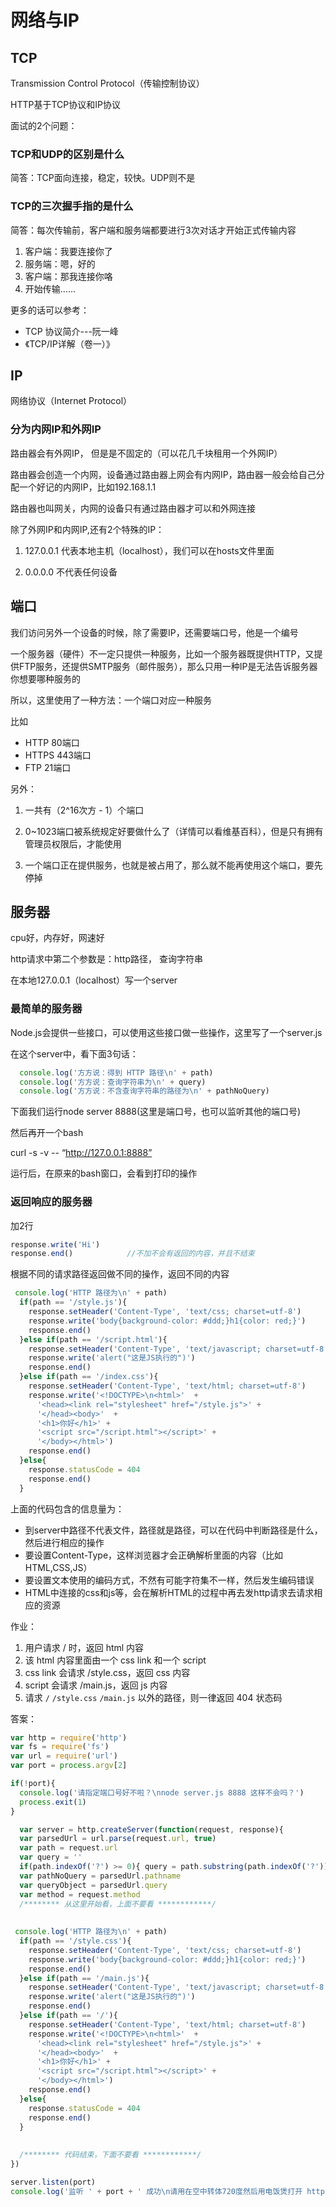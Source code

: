 # 网络与IP

## TCP

Transmission Control Protocol（传输控制协议）

HTTP基于TCP协议和IP协议

面试的2个问题：

### TCP和UDP的区别是什么

简答：TCP面向连接，稳定，较快。UDP则不是

### TCP的三次握手指的是什么

简答：每次传输前，客户端和服务端都要进行3次对话才开始正式传输内容

1. 客户端：我要连接你了
2. 服务端：嗯，好的
3. 客户端：那我连接你咯
4. 开始传输......

更多的话可以参考：

+ TCP 协议简介---阮一峰
+ 《TCP/IP详解（卷一）》



## IP

网络协议（Internet Protocol）

### 分为内网IP和外网IP

路由器会有外网IP， 但是是不固定的（可以花几千块租用一个外网IP）

路由器会创造一个内网，设备通过路由器上网会有内网IP，路由器一般会给自己分配一个好记的内网IP，比如192.168.1.1

路由器也叫网关，内网的设备只有通过路由器才可以和外网连接

除了外网IP和内网IP,还有2个特殊的IP：

1. 127.0.0.1   代表本地主机（localhost），我们可以在hosts文件里面

2. 0.0.0.0   不代表任何设备



## 端口

我们访问另外一个设备的时候，除了需要IP，还需要端口号，他是一个编号

一个服务器（硬件）不一定只提供一种服务，比如一个服务器既提供HTTP，又提供FTP服务，还提供SMTP服务（邮件服务），那么只用一种IP是无法告诉服务器你想要哪种服务的

所以，这里使用了一种方法：一个端口对应一种服务

比如

+ HTTP     80端口
+ HTTPS    443端口
+ FTP    21端口

另外：

1. 一共有（2^16次方 - 1）个端口

2. 0~1023端口被系统规定好要做什么了（详情可以看维基百科），但是只有拥有管理员权限后，才能使用
3. 一个端口正在提供服务，也就是被占用了，那么就不能再使用这个端口，要先停掉



## 服务器

cpu好，内存好，网速好

http请求中第二个参数是：http路径，  查询字符串

在本地127.0.0.1（localhost）写一个server

### 最简单的服务器

Node.js会提供一些接口，可以使用这些接口做一些操作，这里写了一个server.js

在这个server中，看下面3句话：

```js
  console.log('方方说：得到 HTTP 路径\n' + path)
  console.log('方方说：查询字符串为\n' + query)
  console.log('方方说：不含查询字符串的路径为\n' + pathNoQuery)
```

下面我们运行node server 8888(这里是端口号，也可以监听其他的端口号)       

然后再开一个bash    

curl -s -v -- “http://127.0.0.1:8888”

运行后，在原来的bash窗口，会看到打印的操作



### 返回响应的服务器

加2行

```js
response.write('Hi')
response.end()            //不加不会有返回的内容，并且不结束
```

根据不同的请求路径返回做不同的操作，返回不同的内容

```js
 console.log('HTTP 路径为\n' + path)
  if(path == '/style.js'){
    response.setHeader('Content-Type', 'text/css; charset=utf-8')
    response.write('body{background-color: #ddd;}h1{color: red;}')
    response.end()
  }else if(path == '/script.html'){
    response.setHeader('Content-Type', 'text/javascript; charset=utf-8')
    response.write('alert("这是JS执行的")')
    response.end()
  }else if(path == '/index.css'){
    response.setHeader('Content-Type', 'text/html; charset=utf-8')
    response.write('<!DOCTYPE>\n<html>'  + 
      '<head><link rel="stylesheet" href="/style.js">' +
      '</head><body>'  +
      '<h1>你好</h1>' +
      '<script src="/script.html"></script>' +
      '</body></html>')
    response.end()
  }else{
    response.statusCode = 404
    response.end()
  }
```

上面的代码包含的信息量为：

+ 到server中路径不代表文件，路径就是路径，可以在代码中判断路径是什么，然后进行相应的操作
+ 要设置Content-Type，这样浏览器才会正确解析里面的内容（比如HTML,CSS,JS）
+ 要设置文本使用的编码方式，不然有可能字符集不一样，然后发生编码错误
+ HTML中连接的css和js等，会在解析HTML的过程中再去发http请求去请求相应的资源





作业：

1. 用户请求 / 时，返回 html 内容
2. 该 html 内容里面由一个 css link 和一个 script
3. css link 会请求 /style.css，返回 css 内容
4. script 会请求 /main.js，返回 js 内容
5. 请求 `/` `/style.css` `/main.js` 以外的路径，则一律返回 404 状态码

答案：

```js
var http = require('http')
var fs = require('fs')
var url = require('url')
var port = process.argv[2]

if(!port){
  console.log('请指定端口号好不啦？\nnode server.js 8888 这样不会吗？')
  process.exit(1)
}

  var server = http.createServer(function(request, response){
  var parsedUrl = url.parse(request.url, true)
  var path = request.url 
  var query = ''
  if(path.indexOf('?') >= 0){ query = path.substring(path.indexOf('?')) }
  var pathNoQuery = parsedUrl.pathname
  var queryObject = parsedUrl.query
  var method = request.method
  /******** 从这里开始看，上面不要看 ************/
  
  
 console.log('HTTP 路径为\n' + path)
  if(path == '/style.css'){
    response.setHeader('Content-Type', 'text/css; charset=utf-8')
    response.write('body{background-color: #ddd;}h1{color: red;}')
    response.end()
  }else if(path == '/main.js'){
    response.setHeader('Content-Type', 'text/javascript; charset=utf-8')
    response.write('alert("这是JS执行的")')
    response.end()
  }else if(path == '/'){
    response.setHeader('Content-Type', 'text/html; charset=utf-8')
    response.write('<!DOCTYPE>\n<html>'  + 
      '<head><link rel="stylesheet" href="/style.js">' +
      '</head><body>'  +
      '<h1>你好</h1>' +
      '<script src="/script.html"></script>' +
      '</body></html>')
    response.end()
  }else{
    response.statusCode = 404
    response.end()
  }
      
      
  /******** 代码结束，下面不要看 ************/
})

server.listen(port)
console.log('监听 ' + port + ' 成功\n请用在空中转体720度然后用电饭煲打开 http://localhost:' + port)
```







